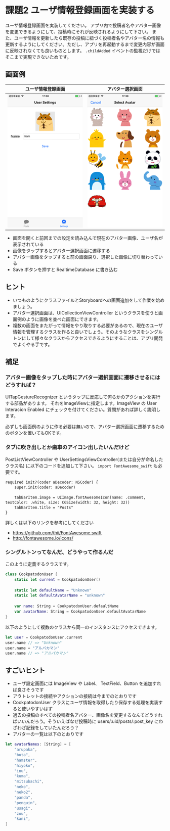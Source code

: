 # 課題2 ユーザ情報登録画面を実装する

ユーザ情報登録画面を実装してください。
アプリ内で投稿者名やアバター画像を変更できるようにして、投稿時にそれが反映されるようにして下さい。
また、ユーザ情報を更新したら既存の投稿に紐づく投稿者名やアバター名の情報も更新するようにしてください。ただし、アプリを再起動するまで変更内容が画面に反映されなくても良いものとします。 `.childAdded` イベントの監視だけではそこまで実現できないためです。

## 画面例

|ユーザ情報登録画面|アバター選択画面|
|---|---|
| <img src="./images/20170801075316_img20170801-18-ad6sy.png" /> | <img src="./images/20170801075337_select_avatar.png" /> |

- 画面を開くと前回までの設定を読み込んで現在のアバター画像、ユーザ名が表示されている
- 画像をタップするとアバター選択画面に遷移する
- アバター画像をタップすると前の画面戻り、選択した画像に切り替わっている
- Save ボタンを押すと RealtimeDatabase に書き込む

## ヒント

- いつものようにクラスファイルとStoryboardへの画面追加をして作業を始めましょう。
- アバター選択画面は、UICollectionViewController というクラスを使うと画面例のように画像を並べた画面にできます。
- 複数の画面をまたがって情報をやり取りする必要があるので、現在のユーザ情報を管理するクラスを作ると良いでしょう。そのようなクラスをシングルトンにして様々なクラスからアクセスできるようにすることは、アプリ開発でよくやる手です。

## 補足

### アバター画像をタップした時にアバター選択画面に遷移させるにはどうすれば？

UITapGestureRecognizer というタップに反応して何らかのアクションを実行する部品があります。
それをImageViewに指定します。ImageView の User Interacion Enabled にチェックを付けてください。質問があれば詳しく説明します。

必ずしも画面例のように作る必要は無いので、アバター選択画面に遷移するためのボタンを置いてもOKです。

### タブに吹き出しとか歯車のアイコン出したいんだけど

PostListViewController や UserSettingsViewController(または自分が命名したクラス名) に以下のコードを追加して下さい。 `import FontAwesome_swift` も必要です。

```
required init?(coder aDecoder: NSCoder) {
    super.init(coder: aDecoder)

    tabBarItem.image = UIImage.fontAwesomeIcon(name: .comment, textColor: .white, size: CGSize(width: 32, height: 32))
    tabBarItem.title = "Posts"
}
```

詳しくは以下のリンクを参考にしてください

- https://github.com/thii/FontAwesome.swift
- http://fontawesome.io/icons/

### シングルトンってなんだ、どうやって作るんだ

このように定義するクラスです。

```swift
class CookpatodonUser {
    static let current = CookpatodonUser()

    static let defaultName = "Unknown"
    static let defaultAvatarName = "unknown"

    var name: String = CookpatodonUser.defaultName
    var avatarName: String = CookpatodonUser.defaultAvatarName
}
```

以下のようにして複数のクラスから同一のインスタンスにアクセスできます。

```swift
let user = CookpatodonUser.current
user.name // => "Unknown"
user.name = "アルパカマン"
user.name // => "アルパカマン"
```

## すごいヒント

- ユーザ設定画面には ImageView や Label、 TextField、Button を追加すれば良さそうです
- アウトレットの接続やアクションの接続は今までのとおりです
- CookpatodonUser クラスにユーザ情報を取得したり保存する処理を実装すると使いやすいはず
- 過去の投稿のすべての投稿者名アバター、画像名を変更するなんてどうすればいいんだろう。そういえばなぜ投稿時に users/:uid/posts/:post_key にわざわざ記録をしていたんだろう？
- アバターの一覧は以下のとおりです

```swift
let avatarNames: [String] = [
    "arupaka",
    "buta",
    "hamster",
    "hiyoko",
    "inu",
    "kuma",
    "mitsubachi",
    "neko",
    "neko2",
    "panda",
    "penguin",
    "usagi",
    "zou",
    "kani",
]
```